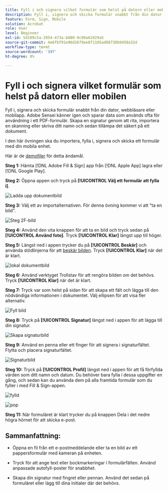 ```yaml
---
title: Fyll i och signera vilket formulär som helst på datorn eller mobilen
description: Fyll i, signera och skicka formulär snabbt från din dator, webbläsare eller mobilapp
feature: Form, Sign, Mobile
solution: Acrobat
role: User
level: Beginner
exl-id: 5d109c5a-2954-473a-b880-9c09a61929a5
source-git-commit: 4e6fbf91e96d26f9ee8f1105ad68738b9450a32d
workflow-type: tm+mt
source-wordcount: '397'
ht-degree: 0%

---
```


# Fyll i och signera vilket formulär som helst på datorn eller mobilen

Fyll i, signera och skicka formulär snabbt från din dator, webbläsare eller mobilapp. Adobe Sensei känner igen och sparar data som används ofta för användning i ett PDF-formulär. Skapa en signatur genom att rita, importera en skanning eller skriva ditt namn och sedan tillämpa det säkert på ett dokument.

I den här övningen ska du importera, fylla i, signera och skicka ett formulär med din mobila enhet.

Här är de [demofiler](assets/03_FillSignScan.zip) för detta ändamål.

**Steg 1:** Hämta [!DNL Adobe Fill & Sign] app från [!DNL Apple App] lagra eller [!DNL Google Play].

**Steg 2:** Öppna appen och tryck på **[!UICONTROL Välj ett formulär att fylla i]**.

![Ladda upp dokumentbild](assets/mobilescan.jpg)

**Steg 3:** Välj ett av importalternativen. För denna övning kommer vi att &quot;ta en bild&quot;.

![Steg 2F-bild](assets/Step2F.jpg)

**Steg 4:** Använd den vita knappen för att ta en bild och tryck sedan på **[!UICONTROL Använd foto]**. Tryck **[!UICONTROL Klar]** längst upp till höger.

**Steg 5:** Längst ned i appen trycker du på **[!UICONTROL Beskär]** och använda stödlinjerna för att [beskär bilden](https://www.adobe.com/acrobat/online/crop-pdf.html). Tryck **[!UICONTROL Klar]** när det är klart.

![lokal dokumentbild](assets/localdoc.jpg)

**Steg 6:** Använd verktyget Trollstav för att rengöra bilden om det behövs. Tryck **[!UICONTROL Klar]** när det är klart.

**Steg 7:** Tryck var som helst på sidan för att skapa ett fält och lägga till den nödvändiga informationen i dokumentet. Välj ellipsen för att visa fler alternativ.

![Fyll bild](assets/fill.jpg)


**Steg 8:** Tryck på **[!UICONTROL Signatur]** längst ned i appen för att lägga till din signatur.

![Skapa signaturbild](assets/createsign.jpg)

**Steg 9:** Använd en penna eller ett finger för att signera i signaturfältet. Flytta och placera signaturfältet.

![Signaturbild](assets/sign.jpg)

**Steg 10:** Tryck på **[!UICONTROL Profil]** längst ned i appen för att få förfyllda värden som ditt namn och datum. Du behöver bara fylla i dessa uppgifter en gång, och sedan kan du använda dem på alla framtida formulär som du fyller i med Fill &amp; Sign-appen.

![fylld](assets/filled.jpg)

![pop](assets/prepop.jpg)

**Steg 11:** När formuläret är klart trycker du på knappen Dela i det nedre högra hörnet för att skicka e-post.

## Sammanfattning:

* Öppna en fil från ett e-postmeddelande eller ta en bild av ett pappersformulär med kameran på enheten.

* Tryck för att ange text eller bockmarkeringar i formulärfälten. Använd anpassade autofyll-poster för snabbhet.

* Skapa din signatur med fingret eller pennan. Använd det sedan på formuläret eller lägg till dina initialer där det behövs.
